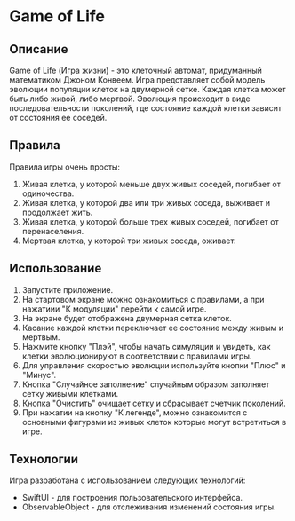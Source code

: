 # Game of Life

## Описание
Game of Life (Игра жизни) - это клеточный автомат, придуманный математиком Джоном Конвеем. Игра представляет собой модель эволюции популяции клеток на двумерной сетке. Каждая клетка может быть либо живой, либо мертвой. Эволюция происходит в виде последовательности поколений, где состояние каждой клетки зависит от состояния ее соседей.

## Правила
Правила игры очень просты:
1. Живая клетка, у которой меньше двух живых соседей, погибает от одиночества.
2. Живая клетка, у которой два или три живых соседа, выживает и продолжает жить.
3. Живая клетка, у которой больше трех живых соседей, погибает от перенаселения.
4. Мертвая клетка, у которой три живых соседа, оживает.

## Использование
1. Запустите приложение.
2. На стартовом экране можно ознакомиться с правилами, а при нажатиии "К модуляции" перейти к самой игре.
3. На экране будет отображена двумерная сетка клеток.
4. Касание каждой клетки переключает ее состояние между живым и мертвым.
5. Нажмите кнопку "Плэй", чтобы начать симуляции и увидеть, как клетки эволюционируют в соответствии с правилами игры.
6. Для управления скоростью эволюции используйте кнопки "Плюс" и "Минус".
7. Кнопка "Случайное заполнение" случайным образом заполняет сетку живыми клетками.
8. Кнопка "Очистить" очищает сетку и сбрасывает счетчик поколений.
9. При нажатии на кнопку "К легенде", можно ознакомится с основными фигурами из живых клеток которые могут встретиться в игре.

## Технологии
Игра разработана с использованием следующих технологий:
- SwiftUI - для построения пользовательского интерфейса.
- ObservableObject - для отслеживания изменений состояния игры.
